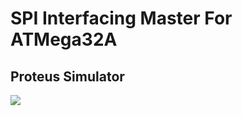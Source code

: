 # **SPI Interfacing Master For ATMega32A**

## **Proteus Simulator**
<img src="/07_MCU_Interfacing/04_SPI_01/01_SPI_Master/img/Proteus.gif" >
